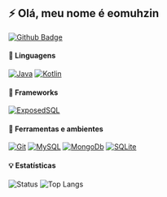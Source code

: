 ## ⚡ Olá, meu nome é eomuhzin

<a href="https://github.com/eomuhzin"><img alt="Github Badge" src="https://img.shields.io/badge/-Github-4B0082?style=for-the-badge&logo=Github&logoColor=white&link=https://github.com/eomuhzin" /></a>

#### :speech_balloon: Linguagens
<a href="#"><img alt="Java" src="https://img.shields.io/badge/Java-4B0082.svg?style=for-the-badge&logo=java&logoColor=FF2C00" /></a>
<a href="#"><img alt="Kotlin" src="https://img.shields.io/badge/Java-4B0082.svg?style=for-the-badge&logo=java&logoColor=FF2C00" /></a>

#### :hammer: Frameworks
<a href="https://github.com/JetBrains/Exposed"><img alt="ExposedSQL" src="https://img.shields.io/badge/ExposedSQL-4B0082.svg?style=for-the-badge&logo=kotlin&logoColor=DD6A00&link=https://github.com/JetBrains/Exposed" /></a>

#### :wrench: Ferramentas e ambientes
<a href="https://github.com/GilbertoKPL"><img alt="Git" src="https://img.shields.io/badge/Git-4B0082.svg?style=for-the-badge&logo=git&logoColor=D853F&link=https://github.com/GilbertoKPL" /></a>
<a href="https://github.com/mysql"><img alt="MySQL" src="https://img.shields.io/badge/MySQL-4B0082.svg?style=for-the-badge&logo=mysql&logoColor=006F87&link=https://github.com/mysql" /></a>
<a href="https://github.com/mongodb/mongo"><img alt="MongoDb" src="https://img.shields.io/badge/MongoDb-4B0082.svg?style=for-the-badge&logo=mongodb&logoColor=4DB33D&link=https://github.com/mongodb/mongo" /></a>
<a href="https://sqlite.org/index.html"><img alt="SQLite" src="https://img.shields.io/badge/SQLITE-4B0082.svg?style=for-the-badge&logo=sqlite&logoColor=008080&link=https://sqlite.org/index.html" /></a>
</a>

#### :bulb: Estatísticas
<a>![Status](https://github-readme-stats.vercel.app/api?username=eomuhzin&show_icons=true&count_private=true&theme=nightowl&locale=pt-br&hide=prs,issues)</a>
<a>![Top Langs](https://github-readme-stats.vercel.app/api/top-langs/?username=eomuhzin&hide=html&layout=compact&theme=nightowl&locale=pt-br)</a>
